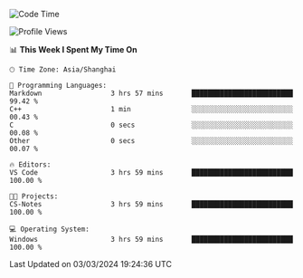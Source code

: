<!--START_SECTION:waka-->
![Code Time](http://img.shields.io/badge/Code%20Time-1%2C520%20hrs%2030%20mins-blue)

![Profile Views](http://img.shields.io/badge/Profile%20Views-0-blue)

📊 **This Week I Spent My Time On** 

```text
🕑︎ Time Zone: Asia/Shanghai

💬 Programming Languages: 
Markdown                 3 hrs 57 mins       █████████████████████████   99.42 % 
C++                      1 min               ░░░░░░░░░░░░░░░░░░░░░░░░░   00.43 % 
C                        0 secs              ░░░░░░░░░░░░░░░░░░░░░░░░░   00.08 % 
Other                    0 secs              ░░░░░░░░░░░░░░░░░░░░░░░░░   00.07 % 

🔥 Editors: 
VS Code                  3 hrs 59 mins       █████████████████████████   100.00 % 

🐱‍💻 Projects: 
CS-Notes                 3 hrs 59 mins       █████████████████████████   100.00 % 

💻 Operating System: 
Windows                  3 hrs 59 mins       █████████████████████████   100.00 % 
```


 Last Updated on 03/03/2024 19:24:36 UTC
<!--END_SECTION:waka-->